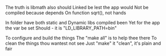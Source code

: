 The truth is libmath also should
Linked be lest the app would
Not be compiled because depends
On function sqrt(), not hands

In folder have both static and
Dynamic libs compiled been
Yet for the app the var be set
Should - it is "LD_LIBRARY_PATH=bin" 

To configure and build the things
The "make all" is to help thee there
To clean the things thou wantest not see
Just "make" it "clean", it's plain and fair

